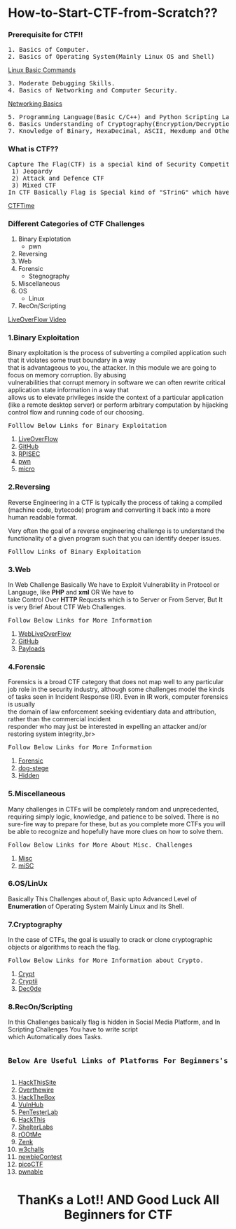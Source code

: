 # How-to-Start-CTF-from-Scratch??



<h3>Prerequisite for CTF!!</h3>
<pre>
1. Basics of Computer.
2. Basics of Operating System(Mainly Linux OS and Shell)
</pre>

[Linux Basic Commands](https://blog.g0tmi1k.com/2011/08/basic-linux-privilege-escalation/) 

<pre>
3. Moderate Debugging Skills.
4. Basics of Networking and Computer Security.
</pre>

[Networking Basics](https://www.cisco.com/c/en_in/solutions/small-business/resource-center/networking/networking-basics.html)

<pre>
5. Programming Language(Basic C/C++) and Python Scripting Language.
6. Basics Understanding of Cryptography(Encryption/Decryption).
7. Knowledge of Binary, HexaDecimal, ASCII, Hexdump and Others Representation of Computer Data.
</pre>


<h3>What is CTF??</h3>
<pre>
Capture The Flag(CTF) is a special kind of Security Competitions. There are Three common type of CTFs:
 1) Jeopardy
 2) Attack and Defence CTF
 3) Mixed CTF
In CTF Basically Flag is Special kind of "STrinG" which have to find for points.
</pre>

[CTFTime](https://ctftime.org/ctf-wtf/)<br>



<h3>Different Categories of CTF Challenges</h3>

1. Binary Explotation
   * pwn
2. Reversing
3. Web
4. Forensic
   * Stegnography
5. Miscellaneous
6. OS
   * Linux
7. RecOn/Scripting<br>

[LiveOverFlow Video](https://www.youtube.com/watch?v=8ev9ZX9J45A)<br>


<h3>1.Binary Exploitation</h3>

   Binary exploitation is the process of subverting a compiled application such that it violates some trust boundary in a way<br> that is advantageous to you, the attacker. In this module we are going to focus on memory corruption. By abusing<br> vulnerabilities that corrupt memory in software we can often rewrite critical application state information in a way that<br>allows us to elevate privileges inside the context of a particular application (like a remote desktop server) or perform arbitrary computation by hijacking control flow and running code of our choosing.<br>
   
<pre>Folllow Below Links for Binary Exploitation</pre>

1. [LiveOverFlow](https://www.youtube.com/watch?v=iyAyN3GFM7A&list=PLhixgUqwRTjxglIswKp9mpkfPNfHkzyeN)
2. [GitHub](https://trailofbits.github.io/ctf/exploits/binary1.html)
3. [RPISEC](http://security.cs.rpi.edu/courses/binexp-spring2015/)
4. [pwn](https://ctf101.org/reverse-engineering/what-is-assembly-machine-code/#examples)
5. [micro](https://microcorruption.com/login)


<h3>2.Reversing</h3>

Reverse Engineering in a CTF is typically the process of taking a compiled (machine code, bytecode) program and converting it back into a more human readable format.<br>

 Very often the goal of a reverse engineering challenge is to understand the functionality of a given program such that you can identify deeper issues. 
 
<pre>Folllow Links of Binary Exploitation</pre>
 
 <h3>3.Web</h3>
 
 
 In Web Challenge Basically We have to Exploit Vulnerability in Protocol or Langauge, like **PHP** and **xml** OR We have to<br>take Control Over **HTTP** Requests which is to Server or From Server, But It is very Brief About CTF Web Challenges. 
 
<pre>Follow Below Links for More Information</pre>
 
1. [WebLiveOverFlow](https://www.youtube.com/watch?v=jmgsgjPn1vs&list=PLhixgUqwRTjx2BmNF5-GddyqZcizwLLGP)
2. [GitHub](https://github.com/orangetw/My-CTF-Web-Challenges)
3. [Payloads](https://github.com/swisskyrepo/PayloadsAllTheThings/)


<h3>4.Forensic</h4>

  Forensics is a broad CTF category that does not map well to any particular job role in the security industry, although some challenges model the kinds of tasks seen in Incident Response (IR). Even in IR work, computer forensics is usually<br> the domain of law enforcement seeking evidentiary data and attribution, rather than the commercial incident<br> responder who may just be interested in expelling an attacker and/or restoring system integrity.,br>
  
<pre>Follow Below Links for More Information</pre>

1. [Forensic](https://trailofbits.github.io/ctf/forensics/)
2. [dog-stege](https://github.com/ctfs/write-ups-2014/tree/master/plaid-ctf-2014/doge-stege)
3. [Hidden](https://ctfs.github.io/resources/topics/steganography/invisible-text/README.html)



<h3>5.Miscellaneous</h3>

 Many challenges in CTFs will be completely random and unprecedented, requiring simply logic, knowledge, and patience to be solved. There is no sure-fire way to prepare for these, but as you complete more CTFs you will be able to recognize and hopefully have more clues on how to solve them.<br>
 
<pre>Follow Below Links for More About Misc. Challenges</pre>

1. [Misc](https://ctfs.github.io/resources/topics/miscellaneous/README.html)
2. [miSC](https://github.com/ctfs/write-ups-2014/tree/master/olympic-ctf-2014/crypting)


<h3>6.OS/LinUx</h3>

  Basically This Challenges about of, Basic upto Advanced Level of **Enumeration** of Operating System Mainly Linux and its Shell.
 
 
<h3>7.Cryptography</h3>

  In the case of CTFs, the goal is usually to crack or clone cryptographic objects or algorithms to reach the flag.
  
<pre>Follow Below Links for More Information about Crypto.</pre>

1. [Crypt](https://ctfs.github.io/resources/topics/cryptography/README.html)
2. [Cryptii](https://cryptii.com/)
3. [Dec0de](https://www.dcode.fr/)


<h3>8.RecOn/Scripting</h3>

  In this Challenges basically flag is hidden in Social Media Platform, and In Scripting Challenges You have to write script<br> which Automatically does Tasks.
  
  
<pre><h3 align="center">Below Are Useful Links of Platforms For Beginners's CTF Challenges Practice</h3></pre>

1. [HackThisSite](https://hackthissite.org/)
2. [Overthewire](http://overthewire.org/wargames/)
3. [HackTheBox](https://www.hackthebox.eu/)
4. [VulnHub](https://www.vulnhub.com/)
5. [PenTesterLab](https://pentesterlab.com/)
6. [HackThis](https://www.hackthis.co.uk/)<br>
7. [ShelterLabs](https://shellterlabs.com/pt/)<br>
8. [rOOtMe](https://www.root-me.org/)<br>
9. [Zenk](https://www.zenk-security.com/epreuves.php)<br>
10. [w3challs](https://w3challs.com/)<br>
11. [newbieContest](https://www.newbiecontest.org/)<br>
12. [picoCTF](https://picoctf.com/)<br>
13. [pwnable](https://pwnable.kr/play.php)<br>



<h1 align="center">ThanKs a Lot!! AND Good Luck All Beginners for CTF</h1><centre>


 
   

  



